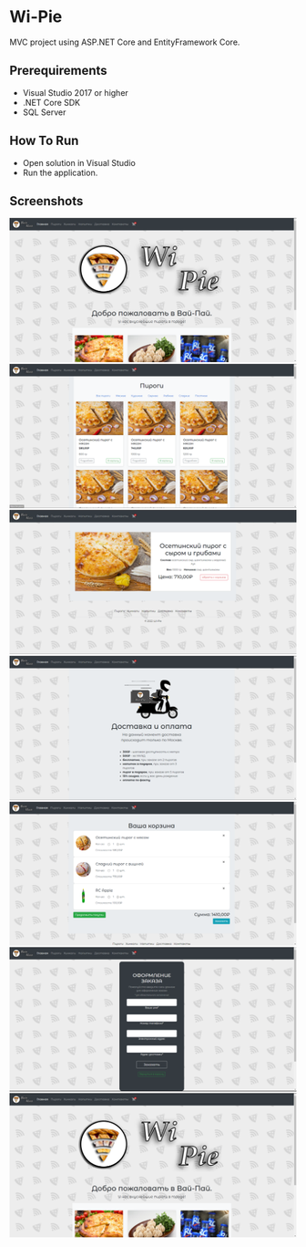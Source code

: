 # Wi-Pie
MVC project using ASP.NET Core and EntityFramework Core.

## Prerequirements
* Visual Studio 2017 or higher
* .NET Core SDK
* SQL Server

## How To Run
* Open solution in Visual Studio
* Run the application.

## Screenshots
<p align="center">
  <img src="Khinkali/screens/1.png">
  <img src="Khinkali/screens/2.png">
  <img src="Khinkali/screens/3.png">
  <img src="Khinkali/screens/4.png">
  <img src="Khinkali/screens/5.png">
  <img src="Khinkali/screens/6.png">
  <img src="Khinkali/screens/1.png">
</p>
